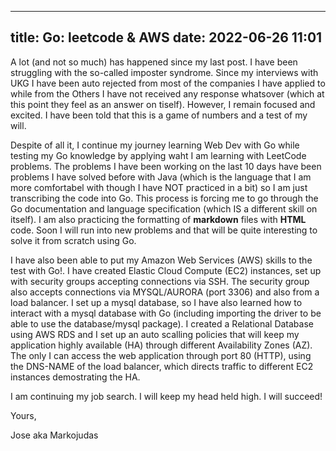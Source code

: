 <!-- markdownlint-disable -->
---
title: Go: leetcode & AWS
date: 2022-06-26 11:01
---

A lot (and not so much) has happened since my last post. I have been struggling with the so-called imposter syndrome. Since my interviews with UKG I have been auto rejected from most of the companies I have applied to while from the Others I have not received any response whatsover (which at this point they feel as an answer on tiself). However, I remain focused and excited. I have been told that this is a game of numbers and a test of my will. 

Despite of all it, I continue my journey learning Web Dev with Go while testing my Go knowledge by applying waht I am learning with LeetCode problems. The problems I have been working on the last 10 days have been problems I have solved before with Java (which is the language that I am more comfortabel with though I have NOT practiced in a bit) so I am just transcribing the code into Go. This process is forcing me to go through the Go documentation and language specification (which IS a different skill on itself). I am also practicing the formatting of **markdown** files with **HTML** code. Soon I will run into new problems and that will be quite interesting to solve it from scratch using Go.

I have also been able to put my Amazon Web Services (AWS) skills to the test with Go!. I have created Elastic Cloud Compute (EC2) instances, set up with security groups accepting connections via SSH. The security group also accepts connections via MYSQL/AURORA (port 3306) and also from a load balancer. I set up a mysql database, so I have also learned how to interact with a mysql database with Go (including importing the driver to be able to use the database/mysql package). I created a Relational Database using AWS RDS and I set up an auto scalling policies that will keep my application highly available (HA) through different Availability Zones (AZ). The only I can access the web application through port 80 (HTTP), using the DNS-NAME of the load balancer, which directs traffic to different EC2 instances demostrating the HA. 

I am continuing my job search. I will keep my head held high. I will succeed!

Yours,

Jose aka Markojudas
